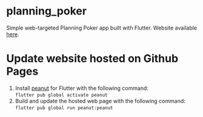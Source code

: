 # planning_poker
Simple web-targeted Planning Poker app built with Flutter. Website available [here](https://nmur.github.io/planning_poker/index.html#/).

# Update website hosted on Github Pages
1. Install [peanut](https://pub.dev/packages/peanut#flutter) for Flutter with the following command:  
```flutter pub global activate peanut```
2. Build and update the hosted web page with the following command:  
```flutter pub global run peanut:peanut```